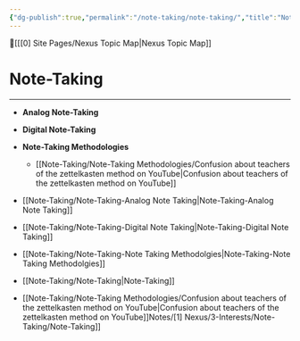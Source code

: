 ```yaml
---
{"dg-publish":true,"permalink":"/note-taking/note-taking/","title":"Note-Taking"}
---
```



🔺[[[0] Site Pages/Nexus Topic Map\|Nexus Topic Map]]

# Note-Taking
---



- **Analog Note-Taking**
- **Digital Note-Taking**
- **Note-Taking Methodologies**
	- [[Note-Taking/Note-Taking Methodologies/Confusion about  teachers  of the zettelkasten method on YouTube\|Confusion about  teachers  of the zettelkasten method on YouTube]]
- [[Note-Taking/Note-Taking-Analog Note Taking\|Note-Taking-Analog Note Taking]]
- [[Note-Taking/Note-Taking-Digital Note Taking\|Note-Taking-Digital Note Taking]]
- [[Note-Taking/Note-Taking-Note Taking Methodolgies\|Note-Taking-Note Taking Methodolgies]]
- [[Note-Taking/Note-Taking\|Note-Taking]]


- [[Note-Taking/Note-Taking Methodologies/Confusion about  teachers  of the zettelkasten method on YouTube\|Confusion about  teachers  of the zettelkasten method on YouTube]]Notes/[1] Nexus/3-Interests/Note-Taking/Note-Taking]]